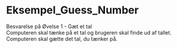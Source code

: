 # Eksempel_Guess_Number
Besvarelse på Øvelse 1 - Gæt et tal <br>
Computeren skal tænke på et tal og brugeren skal finde ud af tallet. <br>
Computeren skal gætte det tal, du tænker på.
